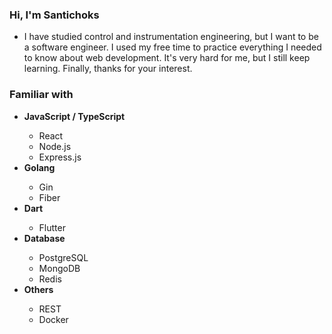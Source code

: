 ### Hi, I'm Santichoks
<ul list-style-type="none">
  <li>I have studied control and instrumentation engineering, but I want to be a software engineer. I used my free time to practice everything I needed to know about web development. It's very hard for me, but I still keep learning. Finally, thanks for your interest.</li>
</ul>

### Familiar with
<ul>
  <li><strong>JavaScript / TypeScript</strong></li>
  <ul>
    <li>React</li>
    <li>Node.js</li>
    <li>Express.js</li>
  </ul>
  
  <li><strong>Golang</strong></li>
  <ul>
    <li>Gin</li>
    <li>Fiber</li>
  </ul>

  <li><strong>Dart</strong></li>
  <ul>
    <li>Flutter</li>
  </ul>
  
  <li><strong>Database</strong></li>
  <ul>
    <li>PostgreSQL</li>
    <li>MongoDB</li>
    <li>Redis</li>
  </ul>
  <li><strong>Others</strong></li>
  <ul>
    <li>REST</li>
    <li>Docker</li>
  </ul>
</ul>




